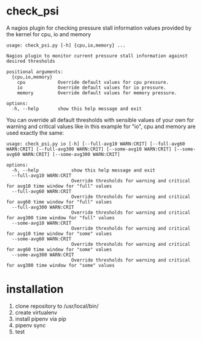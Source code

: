 # check_psi
A nagios plugin for checking pressure stall information values provided by the kernel for cpu, io and memory

```
usage: check_psi.py [-h] {cpu,io,memory} ...

Nagios plugin to monitor current pressure stall information against desired thresholds

positional arguments:
  {cpu,io,memory}
    cpu            Override default values for cpu pressure.
    io             Override default values for io pressure.
    memory         Override default values for memory pressure.

options:
  -h, --help       show this help message and exit
```

You can override all default thresholds with sensible values of your own for warning and critical values like in this example for "io", cpu and memory are used exactly the same:

```
usage: check_psi.py io [-h] [--full-avg10 WARN:CRIT] [--full-avg60 WARN:CRIT] [--full-avg300 WARN:CRIT] [--some-avg10 WARN:CRIT] [--some-avg60 WARN:CRIT] [--some-avg300 WARN:CRIT]

options:
  -h, --help            show this help message and exit
  --full-avg10 WARN:CRIT
                        Override thresholds for warning and critical for avg10 time window for "full" values
  --full-avg60 WARN:CRIT
                        Override thresholds for warning and critical for avg60 time window for "full" values
  --full-avg300 WARN:CRIT
                        Override thresholds for warning and critical for avg300 time window for "full" values
  --some-avg10 WARN:CRIT
                        Override thresholds for warning and critical for avg10 time window for "some" values
  --some-avg60 WARN:CRIT
                        Override thresholds for warning and critical for avg60 time window for "some" values
  --some-avg300 WARN:CRIT
                        Override thresholds for warning and critical for avg300 time window for "some" values
```

# installation

1. clone repository to /usr/local/bin/
2. create virtualenv
3. install pipenv via pip
4. pipenv sync
5. test
